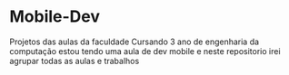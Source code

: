 # Mobile-Dev
 Projetos das aulas da faculdade 
Cursando 3 ano de engenharia da computação estou tendo uma aula de dev mobile e neste repositorio irei agrupar todas as aulas e trabalhos